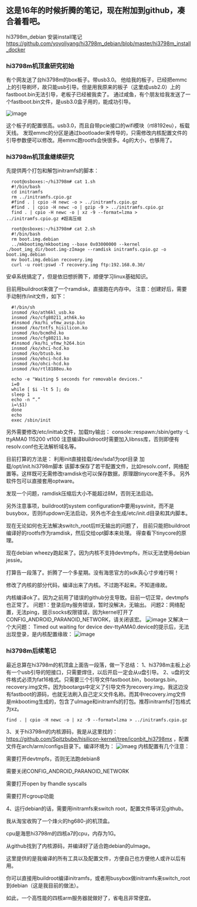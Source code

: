 ## 这是16年的时候折腾的笔记，现在附加到github，凑合着看吧。

hi3798m_debian 安装install笔记<https://github.com/yoyoliyang/hi3798m_debian/blob/master/hi3798m_install_docker>
### hi3798m机顶盒研究初始
有个网友送了台hi3798m的box板子。带usb3.0。
他给我的板子，已经把emmc上的引导刷坏，故只能usb引导。但是用我原来的板子（这里成usb2.0）上的fastboot.bin无法引导，老板子已经被我卖了。
通过咸鱼，有个朋友给我发送了一个fastboot.bin文件，是usb3.0盒子用的，能成功引导。

![image](https://github.com/yoyoliyang/hi3798m_debian/blob/master/20161108-065937.png)

这个板子的配置很高。usb3.0，而且自带pcie接口的wifi模块（rtl8192eu），板载天线。
发现emmc的分区是通过bootloader来传导的，只需修改内核配置文件的引导参数便可以修改。用emmc跑rootfs会快很多。4g的大小，也够用了。

### hi3798m机顶盒继续研究
先提供两个打包和解包initramfs的脚本：
```
  root@osboxes:~/hi3798m# cat 1.sh
  #!/bin/bash
  cd initramfs
  rm ../initramfs.cpio.gz
  #find . | cpio -H newc -o > ../initramfs.cpio.gz
  #find . | cpio -H newc -o | gzip -9 > ../initramfs.cpio.gz
  find . | cpio -H newc -o | xz -9 --format=lzma > ../initramfs.cpio.gz #超高压缩

  root@osboxes:~/hi3798m# cat 2.sh
  #!/bin/bash
  rm boot.img.debian
  ../mkbootimg/mkbootimg --base 0x03000000 --kernel ./boot_img_dir/boot.img-zImage --ramdisk initramfs.cpio.gz -o boot.img.debian
  mv boot.img.debian recovery.img
  curl -u root:pswd -T recovery.img ftp:192.168.0.30/
```
安卓系统搞定了，但是依旧想折腾下，顺便学习linux基础知识。

目前用buildroot来做了一个ramdisk，直接跑在内存中。
注意：创建好后，需要手动制作/init文件，如下：
```
  #!/bin/sh
  insmod /ko/ath6kl_usb.ko
  insmod /ko/cfg80211_ath6k.ko
  #insmod /ko/hi_vfmw_avsp.bin
  insmod /ko/tntfs_hisilicon.ko
  insmod /ko/bcmdhd.ko
  insmod /ko/cfg80211.ko
  #insmod /ko/hi_vfmw_h264.bin
  insmod /ko/xhci-hcd.ko
  insmod /ko/btusb.ko
  insmod /ko/ehci-hcd.ko
  insmod /ko/ohci-hcd.ko
  insmod /ko/rtl8188eu.ko

  echo -e "Waiting 5 seconds for removable devices."
  i=0
  while [ $i -lt 5 ]; do
  sleep 1
  echo -n “.”
  i=\$1)
  done
  echo
  exec /sbin/init
```
另外需要修改/etc/inittab文件，加载tty输出：
  console::respawn:/sbin/getty -L ttyAMA0 115200 vt100
注意编译buildroot时需要加入libnss库，否则即便有resolv.conf也无法解析域名等。

目前打算的方法是：
利用init直接挂载/dev/sda1为opt目录
加载/opt/init.hi3798m脚本
该脚本保存了若干配置文件，比如resolv.conf，网络配置等。这样既可无需修改ramdisk也可以保存数据，原理跟tinycore差不多。
另外软件包可以直接套用optware。

发现一个问题，ramdisk压缩后大小不能超过8M，否则无法启动。

另外注意事项，buildroot的system configuration中要用sysvinit，而不是busybox，否则ifupdown无法启动，另外也不会生成/etc/init.d目录和其内脚本。

现在无论如何也无法解决switch_root后ttl无输出的问题了， 目前只能把buildroot编译好的rootfs作为ramdisk，然后交给opt脚本来处理。
得查看下tinycore的原理。

现在debian wheezy跑起来了。因为内核不支持devtmpfs，所以无法使用debian jessie。

打算告一段落了。折腾了一个多星期。没有海思官方的sdk真心寸步难行啊！

修改了内核的部分代码，编译出来了内核。不过跑不起来。不知道缘故。

内核编译ok了。因为之前用了错误的github分支导致。目前一切正常，devtmpfs也正常了。
问题1：登录后tty服务错误，暂时没解决，无输出。
问题2：网络配置，无法ping，提示socks权限错误，因为kernel打开了CONFIG_ANDROID_PARANOID_NETWORK，请关闭该宏。
![image](https://github.com/yoyoliyang/hi3798m_debian/blob/master/20160912-085825.png)
又解决一个大问题：
Timed out waiting for device dev-ttyAMA0.device的提示后，无法出现登录，是内核配置缘故：
![image](https://github.com/yoyoliyang/hi3798m_debian/blob/master/20160913-100530.png)

### hi3798m后续笔记
最近总算在hi3798m的机顶盒上面告一段落，做一下总结：
1、hi3798m主板上必有一个usb引导的短接口，只需要焊住，以后开启一定会从u盘引导。
2、u盘的文件格式必须为fat16格式。只需要三个引导文件fastboot.bin，bootargs.bin，recovery.img文件。因为bootargs中定义了引导文件为recovery.img，我这边没有fastboot的源码，也就无法刷入自己定义文件名称。而其中recovery.img文件是mkbootimg生成的，包含了uImage和initramfs的打包。推荐initramfs打包格式为xz。
```
find . | cpio -H newc -o | xz -9 --format=lzma > ../initramfs.cpio.gz
```
3、关于hi3798m的内核源码，我是从这里找的：https://github.com/Spitzbube/hisilicon-kernel/tree/iconbit_hi3798mx ，配置文件在arch/arm/configs目录下。编译环境为：
![imaeg](https://github.com/yoyoliyang/hi3798m_debian/blob/master/20160914-035144.png)
内核配置有几个注意：

需要打开devtmpfs，否则无法跑debian8

需要关闭CONFIG_ANDROID_PARANOID_NETWORK

需要打开open by fhandle syscalls

需要打开cgroup功能

4、运行debian的话，需要用initramfs来switch root，配置文件等详见github。

我从淘宝收购了一个烽火的hg680-j的机顶盒。

cpu是海思hi3798m的四核a7的cpu，内存为1G。

从github找到了内核源码，并编译好了适合跑debian的uImage。

这里提供的是我编译的所有工具以及配置文件，方便自己也方便他人或许以后有用。

你可以直接用buildroot编译initramfs，或者用busybox做initramfs来switch_root到debian（这是我目前的做法）。

如此，一个高性能的四核arm服务器就做好了，省电且非常便宜。


